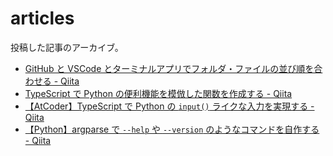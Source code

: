 # articles

投稿した記事のアーカイブ。

- [GitHub と VSCode とターミナルアプリでフォルダ・ファイルの並び順を合わせる - Qiita](https://qiita.com/seijinrosen/items/be80d6eedfe09a08ac44)
- [TypeScript で Python の便利機能を模倣した関数を作成する - Qiita](https://qiita.com/seijinrosen/items/3b99659e0434df09422f)
- [【AtCoder】TypeScript で Python の `input()` ライクな入力を実現する - Qiita](https://qiita.com/seijinrosen/items/5a3c54d574d9622cd2ce)
- [【Python】argparse で `--help` や `--version` のようなコマンドを自作する - Qiita](https://qiita.com/seijinrosen/items/956114ddf569847c0792)
